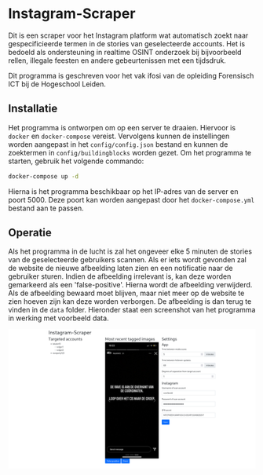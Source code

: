 # Instagram-Scraper

Dit is een scraper voor het Instagram platform wat automatisch zoekt naar gespecificieerde termen in de stories van geselecteerde accounts.
Het is bedoeld als ondersteuning in realtime OSINT onderzoek bij bijvoorbeeld rellen, illegale feesten en andere gebeurtenissen met een tijdsdruk.

Dit programma is geschreven voor het vak ifosi van de opleiding Forensisch ICT bij de Hogeschool Leiden.

## Installatie
Het programma is ontworpen om op een server te draaien. Hiervoor is `docker` en `docker-compose` vereist.
Vervolgens kunnen de instellingen worden aangepast in het `config/config.json` bestand en kunnen de zoektermen in `config/buildingblocks` worden gezet.
Om het programma te starten, gebruik het volgende commando:
```bash
docker-compose up -d
```
Hierna is het programma beschikbaar op het IP-adres van de server en poort 5000. Deze poort kan worden aangepast door het `docker-compose.yml` bestand aan te passen.

## Operatie
Als het programma in de lucht is zal het ongeveer elke 5 minuten de stories van de geselecteerde gebruikers scannen.
Als er iets wordt gevonden zal de website de nieuwe afbeelding laten zien en een notificatie naar de gebruiker sturen.
Indien de afbeelding irrelevant is, kan deze worden gemarkeerd als een 'false-positive'. Hierna wordt de afbeelding verwijderd.
Als de afbeelding bewaard moet blijven, maar niet meer op de website te zien hoeven zijn kan deze worden verborgen.
De afbeelding is dan terug te vinden in de `data` folder.
Hieronder staat een screenshot van het programma in werking met voorbeeld data.

![Screenshot](/screenshot.png)
